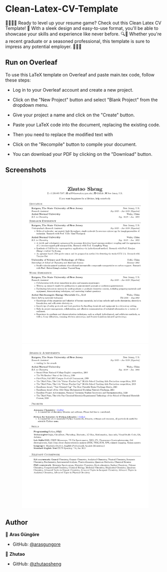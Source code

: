 # Clean-Latex-CV-Template
📝🧑‍💼👔 Ready to level up your resume game? Check out this Clean Latex CV Template! 🙌 With a sleek design and easy-to-use format, you'll be able to showcase your skills and experience like never before. 🔍💼 Whether you're a recent graduate or a seasoned professional, this template is sure to impress any potential employer. 🤝👨‍💼

## Run on Overleaf

To use this LaTeX template on Overleaf and paste main.tex code, follow these steps:

- Log in to your Overleaf account and create a new project.

- Click on the "New Project" button and select "Blank Project" from the dropdown menu.

- Give your project a name and click on the "Create" button.

- Paste your LaTeX code into the document, replacing the existing code.

- Then you need to replace the modified text with

- Click on the "Recompile" button to compile your document.

- You can download your PDF by clicking on the "Download" button.


## Screenshots

<p align="center">
    <img alt="Screenshot" src="https://raw.githubusercontent.com/zhutaosheng/Clean-Latex-CV-Template/main/screenshots/CV_page_1.png" width="400">
    <img alt="Screenshot" src="https://raw.githubusercontent.com/zhutaosheng/Clean-Latex-CV-Template/main/screenshots/CV_page_2.png" width="400">
</p>



## Author

👤 **Aras Güngöre**
* GitHub: [@arasgungore](https://github.com/arasgungore/arasgungore-CV)

👤 **Zhutao**
* GitHub: [@zhutaosheng](https://github.com/zhutaosheng)